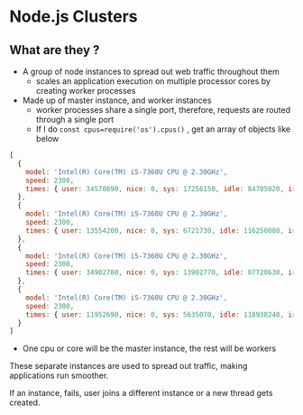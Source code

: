 # Node.js Clusters

## What are they ?

- A group of node instances to spread out web traffic throughout them 
  - scales an application execution on multiple processor cores by creating worker processes
- Made up of master instance, and worker instances
  - worker processes share a single port, therefore, requests are routed through a single port 
  - If I do `const cpus=require('os').cpus()` , get an array of objects like below

```js 
[
  {
    model: 'Intel(R) Core(TM) i5-7360U CPU @ 2.30GHz',
    speed: 2300,
    times: { user: 34570890, nice: 0, sys: 17256150, idle: 84705020, irq: 0 }
  },
  {
    model: 'Intel(R) Core(TM) i5-7360U CPU @ 2.30GHz',
    speed: 2300,
    times: { user: 13554200, nice: 0, sys: 6721730, idle: 116250080, irq: 0 }
  },
  {
    model: 'Intel(R) Core(TM) i5-7360U CPU @ 2.30GHz',
    speed: 2300,
    times: { user: 34902780, nice: 0, sys: 13902770, idle: 87720630, irq: 0 }
  },
  {
    model: 'Intel(R) Core(TM) i5-7360U CPU @ 2.30GHz',
    speed: 2300,
    times: { user: 11952690, nice: 0, sys: 5635070, idle: 118938240, irq: 0 }
  }
]
```

- One cpu or core will be the master instance, the rest will be workers



These separate instances are used to spread out traffic, making applications run smoother.

If an instance, fails, user joins a different instance or a new thread gets created.

